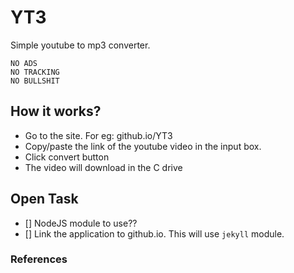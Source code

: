 # YT3
Simple youtube to mp3 converter.

```
NO ADS
NO TRACKING
NO BULLSHIT
```

## How it works?

- Go to the site. For eg: github.io/YT3
- Copy/paste the link of the youtube video in the input box.
- Click convert button
- The video will download in the C drive

## Open Task

- [] NodeJS module to use??
- [] Link the application to github.io. This will use `jekyll` module.
  

### References
